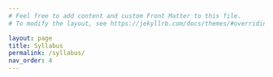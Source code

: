```yaml
---
# Feel free to add content and custom Front Matter to this file.
# To modify the layout, see https://jekyllrb.com/docs/themes/#overriding-theme-defaults

layout: page
title: Syllabus
permalink: /syllabus/
nav_order: 4
---
```


<object data="../assets/pdf/730-Syllabus.pdf" width="1000" height="1000" type='application/pdf'></object>
